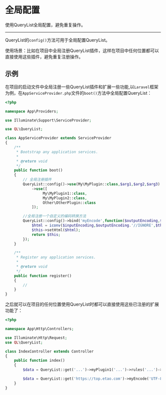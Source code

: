 # 全局配置

使用QueryList全局配置，避免重复操作。

---

QueryList的`config()`方法可用于全局配置QueryList。

使用场景：比如在项目中全局注册QueryList插件，这样在项目中任何位置都可以直接使用这些插件，避免重复注册操作。

## 示例

在项目的启动文件中全局注册一些QueryList插件和扩展一些功能,以`Laravel`框架为例，在`AppServiceProvider.php`文件的`boot()`方法中全局配置QueryList：

```php
<?php

namespace App\Providers;

use Illuminate\Support\ServiceProvider;

use QL\QueryList;

class AppServiceProvider extends ServiceProvider
{
    /**
     * Bootstrap any application services.
     *
     * @return void
     */
    public function boot()
    {
        // 全局注册插件
        QueryList::config()->use(My\MyPlugin::class,$arg1,$arg2,$arg3)
            ->use([
                 My\MyPlugin1::class,
                 My\MyPlugin2::class,
                 Other\OtherPlugin::class
            ]);

        //全局注册一个自定义的编码转换方法
        QueryList::config()->bind('myEncode',function($outputEncoding,$inputEncoding){
            $html = iconv($inputEncoding,$outputEncoding.'//IGNORE',$this->getHtml());
            $this->setHtml($html);
            return $this;
        });
    }

    /**
     * Register any application services.
     *
     * @return void
     */
    public function register()
    {
        //
    }
}
```

之后就可以在项目的任何位置使用QueryList时都可以直接使用这些已注册的扩展功能了：

```php
<?php

namespace App\Http\Controllers;

use Illuminate\Http\Request;
use QL\QueryList;

class IndexController extends Controller
{
    public function index()
    {
    	$data = QueryList::get('...')->myPlugin1('...')->rules('...')->queryData();

		$data = QueryList::get('https://top.etao.com')->myEncode('UTF-8','GBK')->find('a')->texts();
    }
}
```

